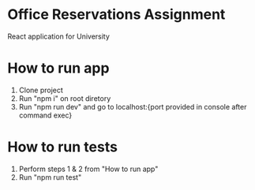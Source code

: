 # Office Reservations Assignment
React application for University

# How to run app
1) Clone project
2) Run "npm i" on root diretory
3) Run "npm run dev" and go to localhost:{port provided in console after command exec}

# How to run tests
1) Perform steps 1 & 2 from "How to run app"
2) Run "npm run test"
